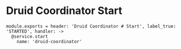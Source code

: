 
# Druid Coordinator Start

    module.exports = header: 'Druid Coordinator # Start', label_true: 'STARTED', handler: ->
      @service.start
        name: 'druid-coordinator'
